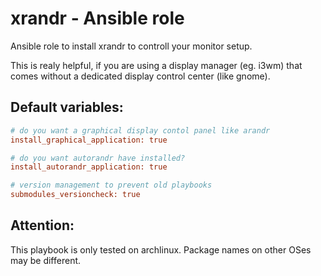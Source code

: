  xrandr - Ansible role
==========================

Ansible role to install xrandr to controll your monitor setup.

This is realy helpful, if you are using a display manager (eg. i3wm) that comes without a dedicated display control center (like gnome).

 Default variables:
-----------------
```ini
# do you want a graphical display contol panel like arandr
install_graphical_application: true

# do you want autorandr have installed? 
install_autorandr_application: true

# version management to prevent old playbooks
submodules_versioncheck: true
```

 Attention:
-------------
This playbook is only tested on archlinux. Package names on other OSes may be different.
